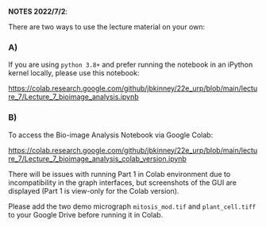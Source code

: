 __NOTES 2022/7/2__:

There are two ways to use the lecture material on your own:

### A) 
If you are using `python 3.8+` and prefer running the notebook in an iPython kernel locally, please use this notebook: 

https://colab.research.google.com/github/jbkinney/22e_urp/blob/main/lecture_7/Lecture_7_bioimage_analysis.ipynb

### B)
To access the Bio-image Analysis Notebook via Google Colab:

https://colab.research.google.com/github/jbkinney/22e_urp/blob/main/lecture_7/Lecture_7_bioimage_analysis_colab_version.ipynb


There will be issues with running Part 1 in Colab environment due to incompatibility in the graph interfaces, but screenshots of the GUI are displayed (Part 1 is view-only for the Colab version).

Please add the two demo micrograph `mitosis_mod.tif` and `plant_cell.tiff` to your Google Drive before running it in Colab.
